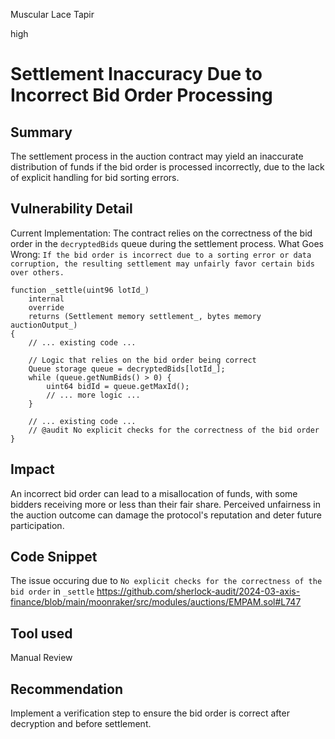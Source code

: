 Muscular Lace Tapir

high

# Settlement Inaccuracy Due to Incorrect Bid Order Processing

## Summary
The settlement process in the auction contract may yield an inaccurate distribution of funds if the bid order is processed incorrectly, due to the lack of explicit handling for bid sorting errors.

## Vulnerability Detail
Current Implementation: The contract relies on the correctness of the bid order in the `decryptedBids` queue during the settlement process.
What Goes Wrong: `If the bid order is incorrect due to a sorting error or data corruption, the resulting settlement may unfairly favor certain bids over others.`

```solidity
function _settle(uint96 lotId_)
    internal
    override
    returns (Settlement memory settlement_, bytes memory auctionOutput_)
{
    // ... existing code ...

    // Logic that relies on the bid order being correct
    Queue storage queue = decryptedBids[lotId_];
    while (queue.getNumBids() > 0) {
        uint64 bidId = queue.getMaxId();
        // ... more logic ...
    }

    // ... existing code ...
    // @audit No explicit checks for the correctness of the bid order
}
```

## Impact
An incorrect bid order can lead to a misallocation of funds, with some bidders receiving more or less than their fair share.
Perceived unfairness in the auction outcome can damage the protocol's reputation and deter future participation.

## Code Snippet
The issue occuring due to `No explicit checks for the correctness of the bid order` in `_settle`
https://github.com/sherlock-audit/2024-03-axis-finance/blob/main/moonraker/src/modules/auctions/EMPAM.sol#L747

## Tool used

Manual Review

## Recommendation
Implement a verification step to ensure the bid order is correct after decryption and before settlement.